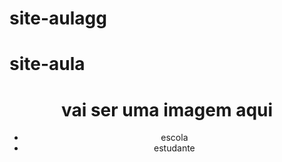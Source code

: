 # site-aulagg
# site-aula 
<!DOCTYPE html>
<html lang="en">
<head>
    <meta charset="UTF-8">
    <meta http-equiv="X-UA-Compatible" content="IE=edge">
    <meta name="viewport" content="width=device-width", initial-scale="1.0">
    <title>Document</title>
    <link rel="stylesheet" href="style.css">
</head>
<body>
    <header>
        <h1>vai ser uma imagem aqui</h1>
        <ul>
            <li>escola</li>
            <li>estudante</li>
        </ul>
    </header>

    
</body>
</html>
